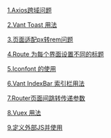 <a href="https://github.com/jiayonghua1988/vue-buy/blob/main/notepad/%E8%B7%A8%E5%9F%9F%E9%97%AE%E9%A2%98.md">1.Axios跨域问题</a>

<a href="https://github.com/jiayonghua1988/vue-buy/blob/main/notepad/vant%20Toast%E7%BB%84%E4%BB%B6%E7%9A%84%E7%94%A8%E6%B3%95.md">2.Vant Toast 用法</a>

<a href="https://github.com/jiayonghua1988/vue-buy/blob/main/notepad/%E9%A1%B5%E9%9D%A2%E9%80%82%E9%85%8Dpx%E8%BD%ACrem%E9%97%AE%E9%A2%98.md">3.页面适配px转rem问题</a>

<a href="https://github.com/jiayonghua1988/vue-buy/blob/main/notepad/Route%20%E4%B8%BA%E5%8D%95%E4%B8%AA%E9%A1%B5%E9%9D%A2%E8%AE%BE%E7%BD%AE%E6%A0%87%E9%A2%98.md">4.Route 为每个界面设置不同的标题</a>

<a href="https://github.com/jiayonghua1988/vue-buy/blob/main/notepad/iconfont%E5%9B%BE%E6%A0%87%E5%9C%A8Vue2%E4%B8%AD%E7%9A%84%E4%BD%BF%E7%94%A8.md">5.Iconfont 的使用</a>

<a href="https://github.com/jiayonghua1988/vue-buy/blob/main/notepad/Vant-IndexBar%E7%B4%A2%E5%BC%95%E6%A0%8F%E7%94%A8%E6%B3%95.md">6.Vant IndexBar 索引栏用法</a>

<a href="https://github.com/jiayonghua1988/vue-buy/blob/main/notepad/Router%E9%A1%B5%E9%9D%A2%E9%97%B4%E4%BC%A0%E5%8F%82.md">7.Router页面间跳转传递参数</a>

<a href="https://github.com/jiayonghua1988/vue-buy/blob/main/notepad/Vuex%E7%94%A8%E6%B3%95.md">8.Vuex 用法</a>

<a href="https://github.com/jiayonghua1988/vue-buy/blob/main/notepad/%E8%87%AA%E5%AE%9A%E4%B9%89JS%E5%AF%BC%E5%85%A5%E5%B9%B6%E4%BD%BF%E7%94%A8.md">9.定义外部JS并使用</a>
